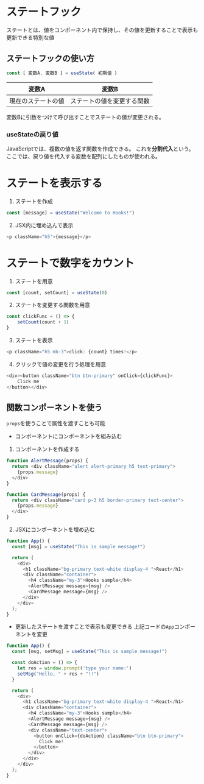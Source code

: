 # ステートフック
ステートとは、値をコンポーネント内で保持し、その値を更新することで表示も更新できる特別な値
## ステートフックの使い方
```js
const [ 変数A, 変数B ] = useState( 初期値 )
```

| 変数A | 変数B |
| --- | --- |
| 現在のステートの値 | ステートの値を変更する関数 |

変数Bに引数をつけて呼び出すことでステートの値が変更される。

### useStateの戻り値
JavaScriptでは、複数の値を返す関数を作成できる。
これを**分割代入**という。
ここでは、戻り値を代入する変数を配列にしたものが使われる。

# ステートを表示する
1. ステートを作成
```js
const [message] = useState("Welcome to Hooks!")
```
2. JSX内に埋め込んで表示
```js
<p className="h5">{message}</p>
```


# ステートで数字をカウント
1. ステートを用意
```js
const [count, setCount] = useState(0)
```
2. ステートを変更する関数を用意
```js
const clickFunc = () => {
    setCount(count + 1)
}
```
3. ステートを表示
```js
<p className="h5 mb-3">click: {count} times!</p>
```
4. クリックで値の変更を行う処理を用意
```js
<div><button className="btn btn-primary" onClick={clickFunc}>
    Click me
</button></div>
```
## 関数コンポーネントを使う
`props`を使うことで属性を渡すことも可能
- コンポーネントにコンポーネントを組み込む
1. コンポーネントを作成する
```js
function AlertMessage(props) {
  return <div className="alert alert-primary h5 text-primary">
    {props.message}
  </div>
}

function CardMessage(props) {
  return <div className="card p-3 h5 border-primary text-center">
    {props.message}
  </div>
}
```
2. JSXにコンポーネントを埋め込む
```js
function App() {
  const [msg] = useState("This is sample message!")

  return (
    <div>
      <h1 className="bg-primary text-white display-4 ">React</h1>
      <div className="container">
        <h4 className="my-3">Hooks sample</h4>
        <AlertMessage message={msg} />
        <CardMessage message={msg} />
      </div>
    </div>
  );
}
```
- 更新したステートを渡すことで表示も変更できる
上記コードの`App`コンポーネントを変更
```js
function App() {
  const [msg, setMsg] = useState("This is sample message!")

  const doAction = () => {
    let res = window.prompt('type your name:')
    setMsg("Hello, " + res + "!!")
  }

  return (
    <div>
      <h1 className="bg-primary text-white display-4 ">React</h1>
      <div className="container">
        <h4 className="my-3">Hooks sample</h4>
        <AlertMessage message={msg} />
        <CardMessage message={msg} />
        <div className="text-center">
          <button onClick={doAction} className="btn btn-primary">
            Click me!
          </button>
        </div>
      </div>
    </div>
  );
}
```